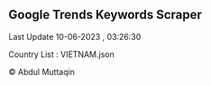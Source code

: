 

## Google Trends Keywords Scraper 
 
Last Update 10-06-2023 , 03:26:30

Country List :
VIETNAM.json



© Abdul Muttaqin 
